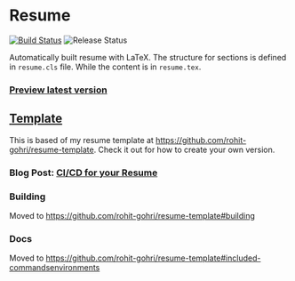 # Resume

[![Build Status](https://github.com/rohit-gohri/resume/workflows/Preview/badge.svg?branch=master)](https://github.com/rohit-gohri/resume/actions?query=branch%3Amaster)
![Release Status](https://github.com/rohit-gohri/resume/workflows/Release/badge.svg)

Automatically built resume with LaTeX. The structure for sections is defined in `resume.cls` file. While the content is in `resume.tex`.

### [Preview latest version](https://rohit.page/resume/?utm_source=github&utm_medium=repo&utm_campaign=hf)

## [Template](https://github.com/rohit-gohri/resume-template)

This is based of my resume template at https://github.com/rohit-gohri/resume-template. Check it out for how to create your own version.

### Blog Post: [CI/CD for your Resume](https://rohit.page/blog/projects/ci-cd-for-your-resume-wth-this-github-template/?utm_source=github&utm_medium=repo&utm_campaign=hf)

### Building

Moved to https://github.com/rohit-gohri/resume-template#building

### Docs

Moved to https://github.com/rohit-gohri/resume-template#included-commandsenvironments
